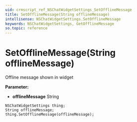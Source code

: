 ```yaml
---
uid: crmscript_ref_NSChatWidgetSettings_SetOfflineMessage
title: SetOfflineMessage(String offlineMessage)
intellisense: NSChatWidgetSettings.SetOfflineMessage
keywords: NSChatWidgetSettings, GetOfflineMessage
so.topic: reference
---
```


# SetOfflineMessage(String offlineMessage)

Offline message shown in widget

**Parameter:** 
* **offlineMessage** String

```crmscript
NSChatWidgetSettings thing;
String offlineMessage;
thing.SetOfflineMessage(offlineMessage);
```

